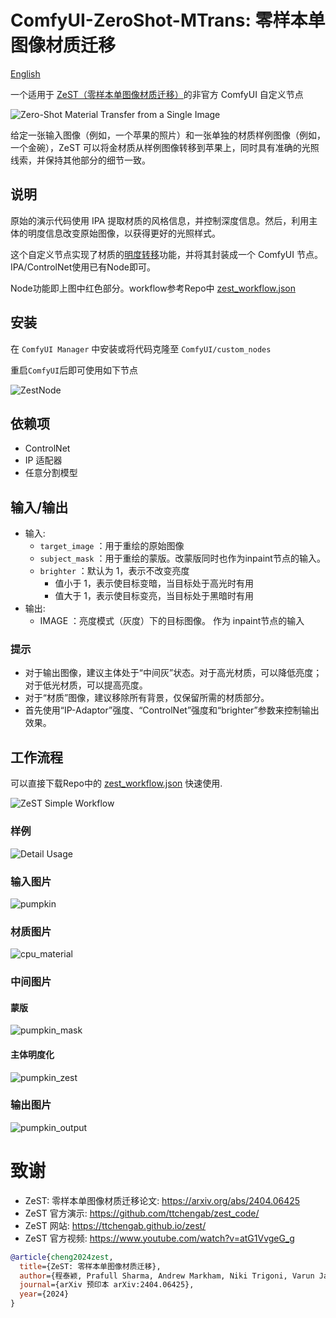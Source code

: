 # ComfyUI-ZeroShot-MTrans: 零样本单图像材质迁移

[English](README.md)

一个适用于 [ZeST（零样本单图像材质迁移）](https://github.com/ttchengab/zest_code/)的非官方 ComfyUI 自定义节点

![Zero-Shot Material Transfer from a Single Image](images/method.jpeg)

给定一张输入图像（例如，一个苹果的照片）和一张单独的材质样例图像（例如，一个金碗），ZeST 可以将金材质从样例图像转移到苹果上，同时具有准确的光照线索，并保持其他部分的细节一致。

## 说明

原始的演示代码使用 IPA 提取材质的风格信息，并控制深度信息。然后，利用主体的明度信息改变原始图像，以获得更好的光照样式。

这个自定义节点实现了材质的[明度转移](https://github.com/ttchengab/zest_code/blob/main/demo_gradio.py#L127)功能，并将其封装成一个 ComfyUI 节点。IPA/ControlNet使用已有Node即可。

Node功能即上图中红色部分。workflow参考Repo中 [zest_workflow.json](zest_workflow.json) 

## 安装

在 `ComfyUI Manager` 中安装或将代码克隆至 `ComfyUI/custom_nodes`

重启`ComfyUI`后即可使用如下节点

![ZestNode](images/ZeSTNode.png)

## 依赖项

- ControlNet
- IP 适配器
- 任意分割模型

## 输入/输出

- 输入:
    - `target_image` ：用于重绘的原始图像
    - `subject_mask` ：用于重绘的蒙版。改蒙版同时也作为inpaint节点的输入。
    - `brighter` ：默认为 1，表示不改变亮度
        - 值小于 1，表示使目标变暗，当目标处于高光时有用
        - 值大于 1，表示使目标变亮，当目标处于黑暗时有用
- 输出:
    - IMAGE ：亮度模式（灰度）下的目标图像。 作为 inpaint节点的输入

### 提示

- 对于输出图像，建议主体处于“中间灰”状态。对于高光材质，可以降低亮度；对于低光材质，可以提高亮度。
- 对于“材质”图像，建议移除所有背景，仅保留所需的材质部分。
- 首先使用“IP-Adaptor”强度、“ControlNet”强度和“brighter”参数来控制输出效果。

## 工作流程

可以直接下载Repo中的 [zest_workflow.json](zest_workflow.json) 快速使用.

![ZeST Simple Workflow](ZeSTSimpleWorkflow.png)

### 样例

![Detail Usage](images/workflow-sample.png)

### 输入图片
![pumpkin](images/pumpkin.png)

### 材质图片
![cpu_material](images/cpu_material.png)

### 中间图片

#### 蒙版

![pumpkin_mask](images/pumpkin_mask.png)

#### 主体明度化

![pumpkin_zest](images/pumpkin_zest.png)

### 输出图片

![pumpkin_output](images/pumpkin_output.png)

# 致谢
- ZeST: 零样本单图像材质迁移论文: https://arxiv.org/abs/2404.06425
- ZeST 官方演示: https://github.com/ttchengab/zest_code/
- ZeST 网站: https://ttchengab.github.io/zest/
- ZeST 官方视频: https://www.youtube.com/watch?v=atG1VvgeG_g

```bibtex
@article{cheng2024zest,
  title={ZeST: 零样本单图像材质迁移},
  author={程泰颖, Prafull Sharma, Andrew Markham, Niki Trigoni, Varun Jampani},
  journal={arXiv 预印本 arXiv:2404.06425},
  year={2024}
}
```